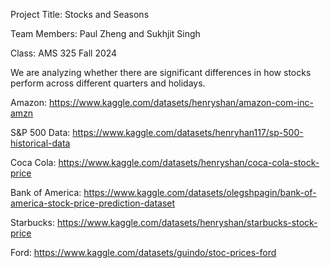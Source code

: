 Project Title: Stocks and Seasons

Team Members: Paul Zheng and Sukhjit Singh

Class: AMS 325 Fall 2024

We are analyzing whether there are significant differences in how stocks perform across different quarters and holidays.

Amazon: 
https://www.kaggle.com/datasets/henryshan/amazon-com-inc-amzn

S&P 500 Data: 
https://www.kaggle.com/datasets/henryhan117/sp-500-historical-data

Coca Cola:
https://www.kaggle.com/datasets/henryshan/coca-cola-stock-price

Bank of America:
https://www.kaggle.com/datasets/olegshpagin/bank-of-america-stock-price-prediction-dataset

Starbucks:
https://www.kaggle.com/datasets/henryshan/starbucks-stock-price

Ford:
https://www.kaggle.com/datasets/guindo/stoc-prices-ford
